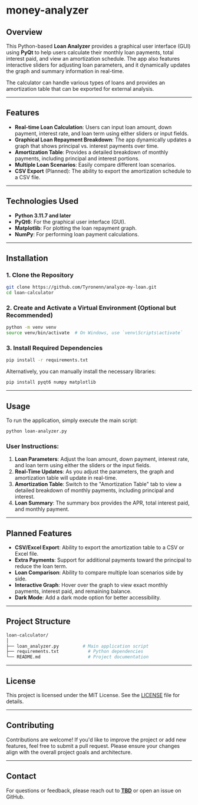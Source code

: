 # money-analyzer

## Overview

This Python-based **Loan Analyzer** provides a graphical user interface (GUI) using **PyQt** to help users calculate their monthly loan payments, total interest paid, and view an amortization schedule. The app also features interactive sliders for adjusting loan parameters, and it dynamically updates the graph and summary information in real-time.

The calculator can handle various types of loans and provides an amortization table that can be exported for external analysis. 

---

## Features

- **Real-time Loan Calculation**: Users can input loan amount, down payment, interest rate, and loan term using either sliders or input fields.
- **Graphical Loan Repayment Breakdown**: The app dynamically updates a graph that shows principal vs. interest payments over time.
- **Amortization Table**: Provides a detailed breakdown of monthly payments, including principal and interest portions.
- **Multiple Loan Scenarios**: Easily compare different loan scenarios.
- **CSV Export** (Planned): The ability to export the amortization schedule to a CSV file.

---

## Technologies Used

- **Python 3.11.7 and later**
- **PyQt6**: For the graphical user interface (GUI).
- **Matplotlib**: For plotting the loan repayment graph.
- **NumPy**: For performing loan payment calculations.
  
---

## Installation

### 1. Clone the Repository

```bash
git clone https://github.com/Tyronenn/analyze-my-loan.git
cd loan-calculator
```

### 2. Create and Activate a Virtual Environment (Optional but Recommended)

```bash
python -m venv venv
source venv/bin/activate  # On Windows, use `venv\Scripts\activate`
```

### 3. Install Required Dependencies

```bash
pip install -r requirements.txt
```

Alternatively, you can manually install the necessary libraries:

```bash
pip install pyqt6 numpy matplotlib
```

---

## Usage

To run the application, simply execute the main script:

```bash
python loan-analyzer.py
```

### User Instructions:

1. **Loan Parameters**: Adjust the loan amount, down payment, interest rate, and loan term using either the sliders or the input fields.
2. **Real-Time Updates**: As you adjust the parameters, the graph and amortization table will update in real-time.
3. **Amortization Table**: Switch to the "Amortization Table" tab to view a detailed breakdown of monthly payments, including principal and interest.
4. **Loan Summary**: The summary box provides the APR, total interest paid, and monthly payment.

---

## Planned Features

- **CSV/Excel Export**: Ability to export the amortization table to a CSV or Excel file.
- **Extra Payments**: Support for additional payments toward the principal to reduce the loan term.
- **Loan Comparison**: Ability to compare multiple loan scenarios side by side.
- **Interactive Graph**: Hover over the graph to view exact monthly payments, interest paid, and remaining balance.
- **Dark Mode**: Add a dark mode option for better accessibility.

---

## Project Structure

```bash
loan-calculator/
│
├── loan_analyzer.py         # Main application script
├── requirements.txt           # Python dependencies
└── README.md                  # Project documentation
```

---

## License

This project is licensed under the MIT License. See the [LICENSE](LICENSE) file for details.

---

## Contributing

Contributions are welcome! If you'd like to improve the project or add new features, feel free to submit a pull request. Please ensure your changes align with the overall project goals and architecture.

---

## Contact

For questions or feedback, please reach out to **[TBD](mailto:your-email@example.com)** or open an issue on GitHub.
